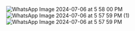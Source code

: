 
![WhatsApp Image 2024-07-06 at 5 58 00 PM](https://github.com/theanujsinha01/Project1_part1/assets/136606032/f3ba06f0-6e11-4815-831c-e9646a031f91)
![WhatsApp Image 2024-07-06 at 5 57 59 PM (1)](https://github.com/theanujsinha01/Project1_part1/assets/136606032/124b5f12-d5ae-4c7f-a3cc-28a978f907da)
![WhatsApp Image 2024-07-06 at 5 57 59 PM](https://github.com/theanujsinha01/Project1_part1/assets/136606032/5eec1a4d-f1a6-4827-9e6b-99e9364f0e14)
